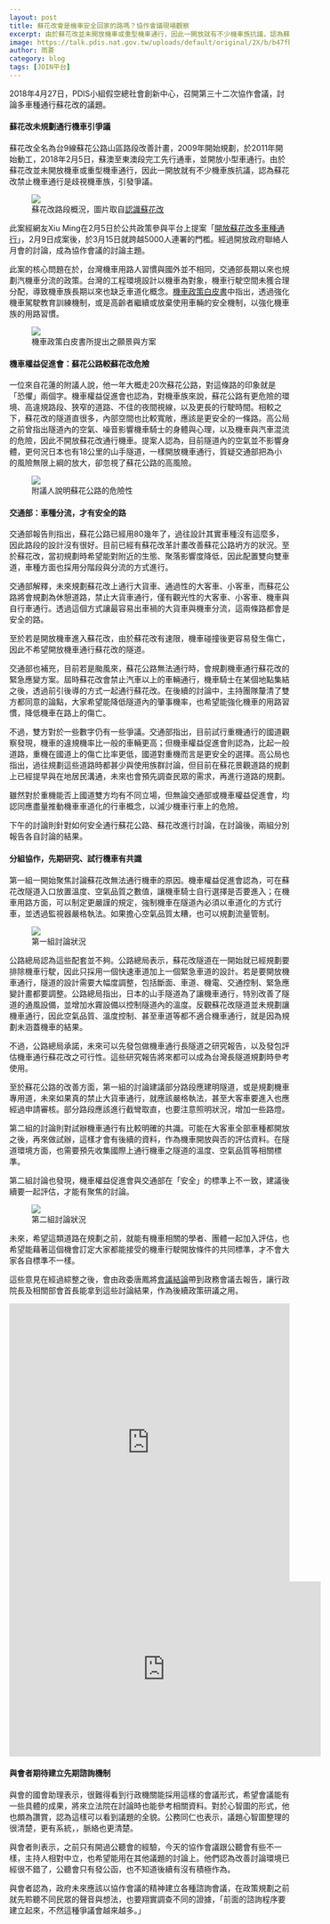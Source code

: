 ```yaml
---
layout: post
title: 蘇花改會是機車安全回家的路嗎？協作會議現場觀察
excerpt: 由於蘇花改並未開放機車或重型機車通行，因此一開放就有不少機車族抗議，認為蘇花改禁止機車通行是歧視機車族，引發爭議。此次會議討論後，公路總局承諾將會發包做機車通行長隧道之相關研究，供後續政策參考。未來，這類道路在規劃之前，也希望能有機車相關的學者、團體一起加入評估，讓規劃能更完善。
image: https://talk.pdis.nat.gov.tw/uploads/default/original/2X/b/b47fb29c6be0f07c367fff2529cad68e7d0e377e.jpg
author: 雨蒼
category: blog
tags: [JOIN平台]
---
```


2018年4月27日，PDIS小組假空總社會創新中心，召開第三十二次協作會議，討論多車種通行蘇花改的議題。

#### 蘇花改未規劃通行機車引爭議

蘇花改全名為台9線蘇花公路山區路段改善計畫，2009年開始規劃，於2011年開始動工，2018年2月5日，蘇澳至東澳段完工先行通車，並開放小型車通行。由於蘇花改並未開放機車或重型機車通行，因此一開放就有不少機車族抗議，認為蘇花改禁止機車通行是歧視機車族，引發爭議。

<figure>
  <img src="https://talk.pdis.nat.gov.tw/uploads/default/original/2X/3/350438d6348a63737e45c0bee581b542f5cad01a.jpg">
  <figcaption>蘇花改路段概況，圖片取自<a href="https://thbu4.thb.gov.tw/page?node=6861c85c-e12e-468e-b885-f3e9d29d40ed" target="_blank">認識蘇花改</a></figcaption>
</figure>

此案經網友Xiu Ming在2月5日於公共政策參與平台上提案「[開放蘇花改多車種通行](https://join.gov.tw/idea/detail/4afaf924-a334-4d90-b580-a2183a87993c)」，2月9日成案後，於3月15日就跨越5000人連署的門檻。經過開放政府聯絡人月會的討論，成為協作會議的討論主題。

此案的核心問題在於，台灣機車用路人習慣與國外並不相同，交通部長期以來也規劃汽機車分流的政策。台灣的工程環境設計以機車為對象，機車行駛空間未獲合理分配，導致機車族長期以來也缺乏車道化概念。[機車政策白皮書](https://www.iot.gov.tw/Modules/Publication/Publication-Details?node=3598166a-c839-4f0d-8beb-33c093e49de0&id=40b33382-06bb-4c86-9c38-2affa9c17e12)中指出，透過強化機車駕駛教育訓練機制，或是高齡者繼續或放棄使用車輛的安全機制，以強化機車族的用路習慣。

<figure>
  <img src="https://talk.pdis.nat.gov.tw/uploads/default/original/2X/e/e24c0a6c493a601dad9bcf5a69161b898741dc37.png">
  <figcaption>機車政策白皮書所提出之願景與方案</figcaption>
</figure>

#### 機車權益促進會：蘇花公路較蘇花改危險

一位來自花蓮的附議人說，他一年大概走20次蘇花公路，對這條路的印象就是「恐懼」兩個字。機車權益促進會也認為，對機車族來說，蘇花公路有更危險的環境、高違規路段、狹窄的道路、不佳的夜間視線，以及更長的行駛時間。相較之下，蘇花改的隧道直很多，內部空間也比較寬敞，應該是更安全的一條路。高公局之前曾指出隧道內的空氣、噪音影響機車騎士的身體與心理，以及機車與汽車混流的危險，因此不開放蘇花改通行機車。提案人認為，目前隧道內的空氣並不影響身體，更何況日本也有18公里的山手隧道，一樣開放機車通行，質疑交通部把為小的風險無限上綱的放大，卻忽視了蘇花公路的高風險。

<figure>
  <img src="https://talk.pdis.nat.gov.tw/uploads/default/original/2X/9/91e7f22df03a7a0290dc1d350f79671540af15a3.JPG">
  <figcaption>附議人說明蘇花公路的危險性</figcaption>
</figure>

#### 交通部：車種分流，才有安全的路

交通部報告則指出，蘇花公路已經用80幾年了，過往設計其實車種沒有這麼多，因此路段的設計沒有很好。目前已經有蘇花改革計畫改善蘇花公路坍方的狀況。至於蘇花改，當初規劃時希望能對附近的生態、聚落影響度降低，因此配置雙向雙車道，車種方面也採用分階段與分流的方式進行。

交通部解釋，未來規劃蘇花改上通行大貨車、通過性的大客車、小客車，而蘇花公路將會規劃為休憩道路，禁止大貨車通行，僅有觀光性的大客車、小客車、機車與自行車通行。透過這個方式讓最容易出車禍的大貨車與機車分流，這兩條路都會是安全的路。

至於若是開放機車進入蘇花改，由於蘇花改有速限，機車碰撞後更容易發生傷亡，因此不希望開放機車通行蘇花改的隧道。

交通部也補充，目前若是颱風來，蘇花公路無法通行時，會規劃機車通行蘇花改的緊急應變方案。屆時蘇花改會禁止汽車以上的車輛通行，機車騎士在某個地點集結之後，透過前引後導的方式一起通行蘇花改。在後續的討論中，主持團隊釐清了雙方都同意的論點，大家希望能降低隧道內的肇事機率，也希望能強化機車的用路習慣，降低機車在路上的傷亡。

不過，雙方對於一些數字仍有一些爭議。交通部指出，目前試行重機通行的國道觀察發現，機車的違規機率比一般的車輛更高；但機車權益促進會則認為，比起一般道路，重機在國道上的傷亡比率更低，國道對重機而言是更安全的選擇。高公局也指出，過往規劃這些道路時都甚少與使用族群討論，但目前在蘇花景觀道路的規劃上已經提早與在地居民溝通，未來也會預先調查民眾的需求，再進行道路的規劃。

雖然對於重機能否上國道雙方均有不同立場，但無論交通部或機車權益促進會，均認同應盡量推動機車車道化的行車概念，以減少機車行車上的危險。

下午的討論則針對如何安全通行蘇花公路、蘇花改進行討論，在討論後，兩組分別報告各自討論的結果。

#### 分組協作，先期研究、試行機車有共識

第一組一開始聚焦討論蘇花改無法通行機車的原因。機車權益促進會認為，可在蘇花改隧道入口放置溫度、空氣品質之數值，讓機車騎士自行選擇是否要進入；在機車用路方面，可以制定更嚴謹的規定，強制機車在隧道內必須以車道化的方式行車，並透過監視器嚴格執法。如果擔心空氣品質太糟，也可以規劃流量管制。

<figure>
  <img src="https://talk.pdis.nat.gov.tw/uploads/default/original/2X/d/d47f87becdf8b00993ceb9a41dd5000b81db8074.JPG">
  <figcaption>第一組討論狀況</figcaption>
</figure>

公路總局認為這些配套並不夠。公路總局表示，蘇花改隧道在一開始就已經規劃要排除機車行駛，因此只採用一個快速車道加上一個緊急車道的設計。若是要開放機車通行，隧道的設計需要大幅度調整，包括斷面、車道、機電、交通控制、緊急應變計畫都要調整。公路總局指出，日本的山手隧道為了讓機車通行，特別改善了隧道的通風設備，並增加水霧設備以控制隧道內的溫度。反觀蘇花改隧道並未規劃讓機車通行，因此空氣品質、溫度控制、甚至車道等都不適合機車通行，就是因為規劃未涵蓋機車的結果。

不過，公路總局承諾，未來可以先發包做機車通行長隧道之研究報告，以及發包評估機車通行蘇花改之可行性。這些研究報告將來都可以成為台灣長隧道規劃時參考使用。

至於蘇花公路的改善方面，第一組的討論建議部分路段應建明隧道，或是規劃機車專用道，未來如果真的禁止大貨車通行，就應該嚴格執法，甚至大客車要進入也應經過申請審核。部分路段應該進行截彎取直，也要注意照明狀況，增加一些路燈。

第二組的討論則對試辦機車通行有比較明確的共識。可能在大客車全部車種都開放之後，再來做試辦，這樣才會有後續的資料，作為機車開放與否的評估資料。在隧道環境方面，也需要預先收集國際上通行機車之隧道的溫度、空氣品質等相關標準。

第二組討論也發現，機車權益促進會與交通部在「安全」的標準上不一致，建議後續要一起評估，才能有聚焦的討論。

<figure>
  <img src="https://talk.pdis.nat.gov.tw/uploads/default/original/2X/1/1bd8d1a6b2dd9e99a0bb43faa3af0e5a26a2be0b.JPG">
  <figcaption>第二組討論狀況</figcaption>
</figure>

未來，希望這類道路在規劃之前，就能有機車相關的學者、團體一起加入評估，也希望能藉著這個機會訂定大家都能接受的機車行駛開放條件的共同標準，才不會大家各自標準不一樣。

這些意見在經過綜整之後，會由政委唐鳳將[會議結論](https://realtimeboard.com/app/board/o9J_kz3FWa0=/)帶到政務會議去報告，讓行政院長及相關部會首長能拿到這些討論結果，作為後續政策研議之用。

<iframe width="100%" height="500" title="realtimeboard" src="https://realtimeboard.com/app/embed/o9J_kz3FWa0=/?&pres=1" frameborder="0" scrolling="no" allowfullscreen></iframe>

<iframe width="560" height="315" src="https://www.youtube.com/embed/VbwKBK24T_g" frameborder="0" allowfullscreen></iframe>

#### 與會者期待建立先期諮詢機制

與會的國會助理表示，很難得看到行政機關能採用這樣的會議形式，希望會議能有一些具體的成果，將來立法院在討論時也能參考相關資料。對於心智圖的形式，他也頗為讚賞，認為這樣可以看到議題的全貌。公務同仁也表示，議題心智圖整理的很清楚，更有系統，，脈絡也更清楚。

與會者則表示，之前只有開過公聽會的經驗，今天的協作會議跟公聽會有些不一樣，主持人相對中立，也希望能用在其他議題的討論上。他們認為改善討論環境已經很不錯了，公聽會只有發公函，也不知道後續有沒有積極作為。

與會者認為，政府未來應該以協作會議的精神建立各種諮詢會議，在政策規劃之前就先聆聽不同民眾的聲音與想法，也要翔實調查不同的證據，「前面的諮詢程序要建立起來，不然這種爭議會越來越多。」
